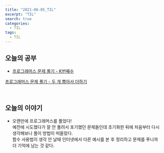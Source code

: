 ```yaml
---
title: "2021-06-05_TIL"
excerpt: "TIL"
search: true
categories: 
  - TIL
tags: 
  - TIL
---
```


## 오늘의 공부

- [프로그래머스 문제 풀기 - K번째수](https://devboryung.github.io/algorism/Programmers-12/) <br>

[프로그래머스 문제 풀기 - 두 개 뽑아서 더하기](https://devboryung.github.io/algorism/Programmers-13/) <br>


<br>

## 오늘의 이야기

- 오랜만에 프로그래머스를 풀었다!<br>
예전에 시도했다가 잘 안 풀려서 포기했던 문제들인데 초기화한 뒤에 처음부터 다시 생각해보니 풀이 방법이 떠올랐다.<br>
함수 사용법이 생각 안 날때 인터넷에서 다른 예시를 본 후 정리하고 문제를 푸니까 더 기억에 남는 것 같다.<br>


<br><br>
